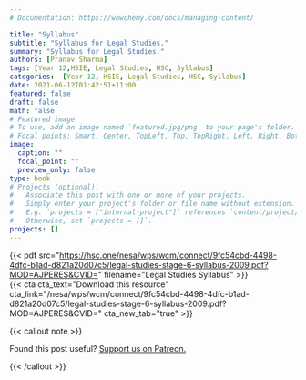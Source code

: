 ```yaml
---
# Documentation: https://wowchemy.com/docs/managing-content/

title: "Syllabus"
subtitle: "Syllabus for Legal Studies."
summary: "Syllabus for Legal Studies."
authors: [Pranav Sharma]
tags: [Year 12,HSIE, Legal Studies, HSC, Syllabus]
categories:  [Year 12, HSIE, Legal Studies, HSC, Syllabus]
date: 2021-06-12T01:42:51+11:00
featured: false
draft: false
math: false
# Featured image
# To use, add an image named `featured.jpg/png` to your page's folder.
# Focal points: Smart, Center, TopLeft, Top, TopRight, Left, Right, BottomLeft, Bottom, BottomRight.
image:
  caption: ""
  focal_point: ""
  preview_only: false
type: book
# Projects (optional).
#   Associate this post with one or more of your projects.
#   Simply enter your project's folder or file name without extension.
#   E.g. `projects = ["internal-project"]` references `content/project/deep-learning/index.md`.
#   Otherwise, set `projects = []`.
projects: []
---
```


{{< pdf src="https://hsc.one/nesa/wps/wcm/connect/9fc54cbd-4498-4dfc-b1ad-d821a20d07c5/legal-studies-stage-6-syllabus-2009.pdf?MOD=AJPERES&CVID=" filename="Legal Studies Syllabus" >}}
<br>
{{< cta cta_text="Download this resource" cta_link="/nesa/wps/wcm/connect/9fc54cbd-4498-4dfc-b1ad-d821a20d07c5/legal-studies-stage-6-syllabus-2009.pdf?MOD=AJPERES&CVID=" cta_new_tab="true" >}}

{{< callout note >}}

Found this post useful? [Support us on Patreon.](/patreon/)

{{< /callout >}}
